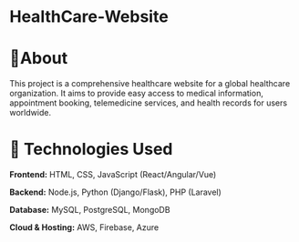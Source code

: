 # HealthCare-Website

# 📌About
This project is a comprehensive healthcare website for a global healthcare organization. It aims to provide easy access to medical information, appointment booking, telemedicine services, and health records for users worldwide.
          
# 🔧 Technologies Used
**Frontend:** HTML, CSS, JavaScript (React/Angular/Vue)

**Backend:** Node.js, Python (Django/Flask), PHP (Laravel)

**Database:** MySQL, PostgreSQL, MongoDB

**Cloud & Hosting:** AWS, Firebase, Azure
